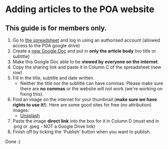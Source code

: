 # Adding articles to the POA website
## This guide is for members only.

1. Go to [the spreadsheet](https://docs.google.com/spreadsheets/d/1JJ5EX-8RbNiuJ28sq_SwswLtMyHY9yy61s1oLEyM5mA/edit?usp=sharing) and log in using an authorised account (allowed access to the POA google drive)
2. Create a [new Google Doc](https://docs.new) and put in **only the article body** (no title or subtitle)
3. Make this Google Doc able to be **viewed by everyone on the internet**.
4. Copy the sharing link and paste it in Column C of the spreadsheet (new row)
5. Fill in the title, subtitle and date written.
    - Neither the title nor the subtitle can have commas. Please make sure there are **no commas** or the website will not work (we're working on fixing this).
6. Find an image on the internet for your thumbnail (**make sure we have rights to use it!**). Here are some good sites for free (no attribution) images:
    - [Unsplash](https://unsplash.com)
7. Paste the image **direct link** into the box for it in Column D (must end in .png or .jpeg - NOT a Google Drive link)
8. Finish off by ticking the 'Publish' button when you want to publish.

Done :)
